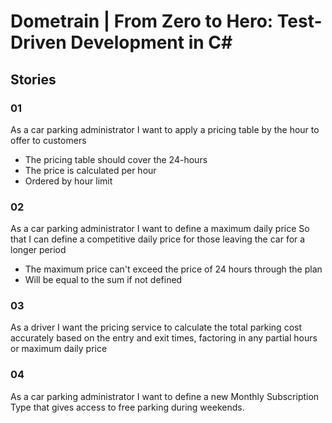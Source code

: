 # Dometrain | From Zero to Hero: Test-Driven Development in C#

## Stories
### 01
As a car parking administrator 
I want to apply a pricing table by the hour to offer to customers

- The pricing table should cover the 24-hours
- The price is calculated per hour
- Ordered by hour limit


### 02
As a car parking administrator
I want to define a maximum daily price 
So that I can define a competitive daily price for those leaving the car for a longer period

- The maximum price can't exceed the price of 24 hours through the plan
- Will be equal to the sum if not defined


### 03
As a driver
I want the pricing service to calculate the total parking cost accurately based on the entry and exit times, factoring in any partial hours or maximum daily price

### 04
As a car parking administrator 
I want to define a new Monthly Subscription Type that gives access to free parking during weekends.
